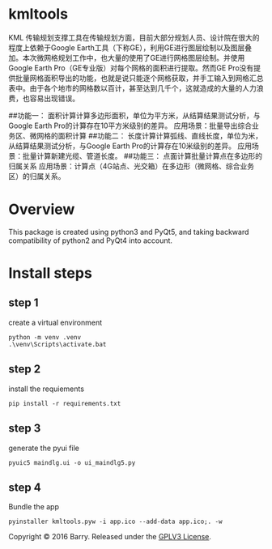 # kmltools
KML 传输规划支撑工具在传输规划方面，目前大部分规划人员、设计院在很大的程度上依赖于Google Earth工具（下称GE），利用GE进行图层绘制以及图层叠加。本次微网格规划工作中，也大量的使用了GE进行网格图层绘制。并使用Google Earth Pro（GE专业版）对每个网格的面积进行提取。然而GE Pro没有提供批量网格面积导出的功能，也就是说只能逐个网格获取，并手工输入到网格汇总表中。由于各个地市的网格数以百计，甚至达到几千个，这就造成的大量的人力浪费，也容易出现错误。

##功能一：
面积计算计算多边形面积，单位为平方米，从结算结果测试分析，与Google Earth Pro的计算存在10平方米级别的差异。
应用场景：批量导出综合业务区、微网格的面积计算
##功能二：
长度计算计算弧线、直线长度，单位为米，从结算结果测试分析，与Google Earth Pro的计算存在10米级别的差异。
应用场景：批量计算新建光缆、管道长度。
##功能三：
点面计算批量计算点在多边形的归属关系
应用场景：计算点（4G站点、光交箱）在多边形（微网格、综合业务区）的归属关系。

# Overview
This package is created using python3 and PyQt5, and taking backward compatibility of python2 and PyQt4 into account.
# Install steps
## step 1
create a virtual environment
```
python -m venv .venv
.\venv\Scripts\activate.bat
```

## step 2
install the requiements 
```
pip install -r requirements.txt
```

## step 3
generate the pyui file
```
pyuic5 maindlg.ui -o ui_maindlg5.py
```

## step 4
Bundle the app
```
pyinstaller kmltools.pyw -i app.ico --add-data app.ico;. -w
```

Copyright © 2016 Barry. Released under the [GPLV3 License](http://gplv3.fsf.org/).
